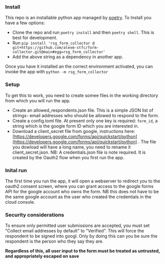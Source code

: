 ### Install
This repo is an installable python app managed by [poetry](https://python-poetry.org/). To Install you have a few options:
* Clone the repo and run `poetry install` and then `poetry shell`. This is best for development.
* Run `pip install 'rsg_form_collector @ git+https://github.com/alexm-stfc/form-collector.git@main#egg=rsg_form_collector'`
* Add the above string as a dependency in another app.

Once you have it installed an the correct environment activated, you can invoke the app with `python -m rsg_form_collector`

### Setup
To get this to work, you need to create somee files in the working directory from which you will run the app.
* Create an allowed_respondents.json file. This is a simple JSON list of strings- email addresses who should be allowed to respond to the form.
* Create a config.toml file. At present only one key is required: `form_id`, a string which is the google form ID which you are interested in.
* Download a client_secret file from google, instructions here: [https://developers.google.com/forms/api/quickstart/python](https://developers.google.com/forms/api/quickstart/python) . The file you dowload will have a long name, you need to rename it client_secret.json. NB: A credentials.json file is note required. It is created by the Oauth2 flow when you first run the app.

### Inital run
The first time you run the app, it will open a webserver to redirect you to the oauth2 consent screen, where you can grant access to the google forms API for the google account who owns the form. NB this does not have to be the same google account as the user who created the credentials in the cloud console.

### Security considerations
To ensure only permitted user submissions are accepted, you must set "Collect email addresses by default" to "Verified". This will force the respondent to be signed into googl. Only by doing this can you be sure the respondent is the person who they say they are.

**Regardless of this, all user input to the form must be treated as untrusted, and appropriately escaped on save**
